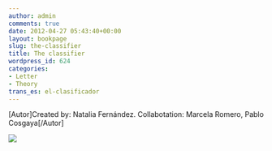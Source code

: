 ```yaml
---
author: admin
comments: true
date: 2012-04-27 05:43:40+00:00
layout: bookpage
slug: the-classifier
title: The classifier
wordpress_id: 624
categories:
- Letter
- Theory
trans_es: el-clasificador
---
```


[Autor]Created by: Natalia Fernández. Collabotation: Marcela Romero, Pablo Cosgaya[/Autor]

[![](http://www.oert.org/wp-content/uploads/2012/04/T05B_inglés.jpg)](http://www.oert.org/wp-content/uploads/2012/04/T05B_inglés.jpg)
